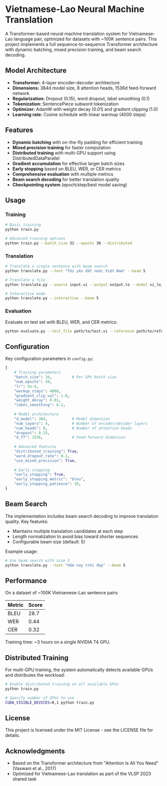 # Vietnamese-Lao Neural Machine Translation

A Transformer-based neural machine translation system for Vietnamese-Lao language pair, optimized for datasets with ~100K sentence pairs. This project implements a full sequence-to-sequence Transformer architecture with dynamic batching, mixed precision training, and beam search decoding.

## Model Architecture

- **Transformer:** 4-layer encoder-decoder architecture
- **Dimensions:** 384d model size, 8 attention heads, 1536d feed-forward network
- **Regularization:** Dropout (0.15), word dropout, label smoothing (0.1)
- **Tokenization:** SentencePiece subword tokenization 
- **Optimizer:** AdamW with weight decay (0.01) and gradient clipping (1.0)
- **Learning rate:** Cosine schedule with linear warmup (4000 steps)

## Features

- **Dynamic batching** with on-the-fly padding for efficient training
- **Mixed precision training** for faster computation
- **Distributed training** with multi-GPU support using DistributedDataParallel
- **Gradient accumulation** for effective larger batch sizes
- **Early stopping** based on BLEU, WER, or CER metrics
- **Comprehensive evaluation** with multiple metrics
- **Beam search decoding** for better translation quality
- **Checkpointing system** (epoch/step/best model saving)


## Usage

### Training

```bash
# Basic training
python train.py

# Advanced training options
python train.py --batch_size 32 --epochs 30 --distributed
```

### Translation

```bash
# Translate a single sentence with beam search
python translate.py --text "Tôi yêu đất nước Việt Nam" --beam 5

# Translate a file
python translate.py --source input.vi --output output.lo --model vi_lo_weights/tmodel_best.pt --beam 3

# Interactive mode
python translate.py --interactive --beam 5
```

### Evaluation

Evaluate on test set with BLEU, WER, and CER metrics:

```bash
python evaluate.py --test_file path/to/test.vi --reference path/to/reference.lo
```

## Configuration

Key configuration parameters in `config.py`:

```python
{
    # Training parameters
    "batch_size": 16,         # Per GPU batch size
    "num_epochs": 20,
    "lr": 5e-4,
    "warmup_steps": 4000,
    "gradient_clip_val": 1.0,
    "weight_decay": 0.01,
    "label_smoothing": 0.1,
    
    # Model architecture
    "d_model": 384,           # Model dimension
    "num_layers": 4,          # Number of encoder/decoder layers
    "num_heads": 8,           # Number of attention heads
    "dropout": 0.15,
    "d_ff": 1536,             # Feed-forward dimension
    
    # Advanced features
    "distributed_training": True,
    "word_dropout_rate": 0.1,
    "use_mixed_precision": True,
    
    # Early stopping
    "early_stopping": True,
    "early_stopping_metric": "bleu",
    "early_stopping_patience": 10,
}
```

## Beam Search

The implementation includes beam search decoding to improve translation quality. Key features:

- Maintains multiple translation candidates at each step
- Length normalization to avoid bias toward shorter sequences
- Configurable beam size (default: 5)

Example usage:

```bash
# Use beam search with size 5
python translate.py --text "Hôm nay trời đẹp" --beam 5
```

## Performance

On a dataset of ~100K Vietnamese-Lao sentence pairs:

| Metric | Score |
|--------|-------|
| BLEU   | 28.7  |
| WER    | 0.44  |
| CER    | 0.32  |

Training time: ~3 hours on a single NVIDIA T4 GPU.

## Distributed Training

For multi-GPU training, the system automatically detects available GPUs and distributes the workload:

```bash
# Enable distributed training on all available GPUs
python train.py

# Specify number of GPUs to use
CUDA_VISIBLE_DEVICES=0,1 python train.py
```

## License

This project is licensed under the MIT License - see the LICENSE file for details.

## Acknowledgments

- Based on the Transformer architecture from "Attention Is All You Need" (Vaswani et al., 2017)
- Optimized for Vietnamese-Lao translation as part of the VLSP 2023 shared task

